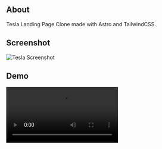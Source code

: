 ## About

Tesla Landing Page Clone made with Astro and TailwindCSS.

## Screenshot

![Tesla Screenshot](htpps://github.com/lamula21/astro-tesla-landing-page/public/tesla-landing.webp)


## Demo

![Tesla Demo](htpps://github.com/lamula21/astro-tesla-landing-page/public/tesla-landing.mp4)
